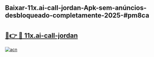 ## Baixar-11x.ai-call-jordan-Apk-sem-anúncios-desbloqueado-completamente-2025-#pm8ca

# <h2><a href="https://ainizakaria.my?title=11x.ai-call-jordan&ref=20M">🔗👉 🔴 11x.ai-call-jordan</a></h2>

[![acn](https://github.com/user-attachments/assets/0f9c940e-d8b0-45ae-aac7-cd30a18b3e1c)](https://ainizakaria.my?title=11x.ai-call-jordan&ref=20M)

